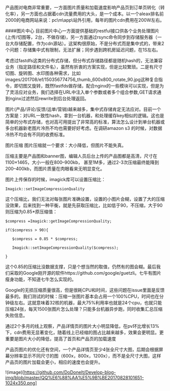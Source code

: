 产品图对电商非常重要，一方面图片质量和加载速度影响产品页到订单页转化（转化率），另一方面也占据着cdn流量费用的大头，是一个成本。以一个aleax排名前2000的电商网站来说：pc\m\app\站外引用，每年的图片cdn费用在200W左右。

####图片中心
目前图片中心一方面提供基础的restful接口供各个业务处理图片(上传/切图等，2台，不做存储)，另一方面通过rsync命令同步到存储服务器（一台大存储配置，作为cdn源站）。这架构很原始，不是分布式而是集中式的，带来2个问题：存储集中式有限制，无法扩展；同步遇到跨机房延迟问题，在1S左右。

考虑过fastdfs这类的分布式存储，但分布式存储路径都是随机hash的，无法兼容业务（指定路径和文件名），虽然有折衷的方案实现，但是比较繁琐。二是有尺寸切图、旋转图、水印图各种需求，比如images/201708/ef/150356774756_thumb_600x800_rotate_90.jpg这种复合指令，即切图又旋转，既然fastfds做存储，配合nginx的一些模块可以实现，但是为了灵活应对业务，我们选择在URL中注入单个参数或者多个组合参数,GET请求通到nginx过滤然后rewrite到后台处理返回。

图片(产品/评论/反馈/运单/营销)越来越多，集中式存储肯定无法应对。目前一个方案是：对URL一致性hash，拿到一台机器，和处理缓存key相似的逻辑。这也是简单的分布式存储，也对高可用提出了非常高的标准，算法怎么设计到单台机器或多台机器新老图片冷热不均也需要好好考虑。在调研amazon s3 的时候，对数据冷热不均会有不同的收费标准。

图片压缩
图片压缩就一个要求：大小降低，但图片不能失真。

压缩主要是产品图和banner图，编辑人员后台上传的产品图都是高清，尺寸在1100×1465，大小一般在800–900kb， 甚至1M多，通过2-3次压缩最终能降到200–400kb，而图片质量在肉眼看来无明显变化。

图片上传保存的时候，imagick库可以设置压缩比：

```Imagick::setImageCompressionQuality```

这个压缩比，我们无法对每张图片准确设置，设置的小图片会糊，设置了大的压缩没效果，后来找到一种平衡，就是先获取压缩比，比如低于90，不压缩，大于90则压缩为0.85*原压缩值：

```
$compress =Imagick::getImageCompressionQuality;
 
if($compress > 90){
 
   $compress = 0.85 * $compress;
 
   Imagick::setImageCompressionQuality($compress);
 
}
```

这个0.85的压缩比没数据支撑，只是个想当然的取值，仍然有的图会糊。最后我们采取的Google刚开源的软件https://github.com/google/guetzli。七牛有图片瘦身功能，不知道七牛怎么实现的。

Google的无损压缩质量很高，但是很耗CPU和时间，这些问题在issue里面是反馈最多的。我们测试的时候：压缩一张图片基本会占用一个100%CPU，时间也在分钟级左右。这就意味着32核的机器，最大75%利用率也就是24个cpu，也就只能压缩24张，每天1500张图片怎么处理？只能多台机器异步跑，同时收集汇总压缩失败信息。

通过2个多月的线上观察，产品详情页的图片大小明显降低，在pv环比增长13%下，cdn费用无显著变化，随着线上已经缩的图占比越来越多，效果会更明显。更重要是图片大小的降低，提高了首页和产品页的加载速度

产品页图片的优化还有空间，一个产品详情页至少4张全尺寸大图，后期会根据屏幕分辨率显示不同尺寸的图（600x，800x，1200x），而不是全尺寸大图，这样产品页的图片加载会更小，相应的速度也会提升。

 !(image)[https://github.com/DoDoneIt/Develop-blog-img/blob/master/QQ%E6%88%AA%E5%9B%BE20170828101651-1024x350.png]
 
 